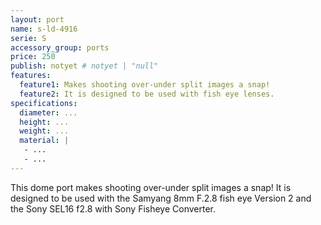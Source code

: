 ```yaml
---
layout: port
name: s-ld-4916
serie: S
accessory_group: ports
price: 250
publish: notyet # notyet | "null"
features:
  feature1: Makes shooting over-under split images a snap!
  feature2: It is designed to be used with fish eye lenses.
specifications:
  diameter: ...
  height: ...
  weight: ...
  material: |
   - ...
   - ...
---
```

This dome port makes shooting over-under split images a snap! It is designed to be used with the Samyang 8mm F.2.8 fish eye Version 2 and the Sony SEL16 f2.8 with Sony Fisheye Converter.
